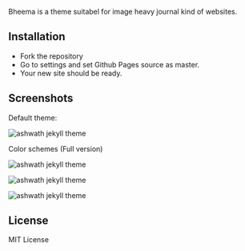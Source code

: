 Bheema is a theme suitabel for image heavy journal kind of websites. 


## Installation
* Fork the repository
* Go to settings and set Github Pages source as master.
* Your new site should be ready.


## Screenshots
Default theme:

![ashwath jekyll theme](http://webjeda.com/ashwath/images/Default.png)

Color schemes (Full version)

![ashwath jekyll theme](http://webjeda.com/ashwath/images/Purple.png)

![ashwath jekyll theme](http://webjeda.com/ashwath/images/Blood.png)

![ashwath jekyll theme](http://webjeda.com/ashwath/images/Mango.png)


## License
MIT License

